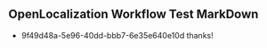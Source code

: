 ## OpenLocalization Workflow Test MarkDown
* 9f49d48a-5e96-40dd-bbb7-6e35e640e10d thanks!

<!--HONumber=Jul16_HO5-->


